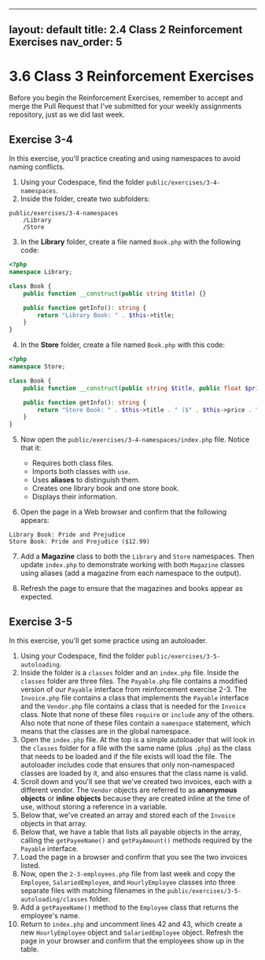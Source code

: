 
---
layout: default
title: 2.4 Class 2 Reinforcement Exercises
nav_order: 5
---

# 3.6 Class 3 Reinforcement Exercises

Before you begin the Reinforcement Exercises, remember to accept and merge the Pull Request that I've submitted for your weekly assignments repository, just as we did last week.

## Exercise 3-4

In this exercise, you'll practice creating and using namespaces to avoid naming conflicts.

1. Using your Codespace, find the folder `public/exercises/3-4-namespaces`.
2. Inside the folder, create two subfolders:

```
public/exercises/3-4-namespaces
    /Library
    /Store
```

3. In the **Library** folder, create a file named `Book.php` with the following code:

```php
<?php
namespace Library;

class Book {
    public function __construct(public string $title) {}

    public function getInfo(): string {
        return "Library Book: " . $this->title;
    }
}
```

4. In the **Store** folder, create a file named `Book.php` with this code:

```php
<?php
namespace Store;

class Book {
    public function __construct(public string $title, public float $price) {}

    public function getInfo(): string {
        return "Store Book: " . $this->title . " ($" . $this->price . ")";
    }
}
```

5. Now open the `public/exercises/3-4-namespaces/index.php` file. Notice that it:

   * Requires both class files.
   * Imports both classes with `use`.
   * Uses **aliases** to distinguish them.
   * Creates one library book and one store book.
   * Displays their information.

6. Open the page in a Web browser and confirm that the following appears:

```
Library Book: Pride and Prejudice
Store Book: Pride and Prejudice ($12.99)
```

7. Add a **Magazine** class to both the `Library` and `Store` namespaces. Then update `index.php` to demonstrate working with both `Magazine` classes using aliases (add a magazine from each namespace to the output).

8. Refresh the page to ensure that the magazines and books appear as expected.

## Exercise 3-5

In this exercise, you'll get some practice using an autoloader.

1. Using your Codespace, find the folder `public/exercises/3-5-autoloading`.
2. Inside the folder is a `classes` folder and an `index.php` file. Inside the `classes` folder are three files. The `Payable.php` file contains a modified version of our `Payable` interface from reinforcement exercise 2-3. The `Invoice.php` file contains a class that implements the `Payable` interface and the `Vendor.php` file contains a class that is needed for the `Invoice` class. Note that none of these files `require` or `include` any of the others. Also note that none of these files contain a `namespace` statement, which means that the classes are in the global namespace.
3. Open the `index.php` file. At the top is a simple autoloader that will look in the `classes` folder for a file with the same name (plus `.php`) as the class that needs to be loaded and if the file exists will load the file. The autoloader includes code that ensures that only non-namespaced classes are loaded by it, and also ensures that the class name is valid.
4. Scroll down and you'll see that we've created two invoices, each with a different vendor. The `Vendor` objects are referred to as **anonymous objects** or **inline objects** because they are created inline at the time of use, without storing a reference in a variable.
5. Below that, we've created an array and stored each of the `Invoice` objects in that array.
6. Below that, we have a table that lists all payable objects in the array, calling the `getPayeeName()` and `getPayAmount()` methods required by the `Payable` interface.
7. Load the page in a browser and confirm that you see the two invoices listed.
8. Now, open the `2-3-employees.php` file from last week and copy the `Employee`, `SalariedEmployee`, and `HourlyEmployee` classes into three separate files with matching filenames in the `public/exercises/3-5-autoloading/classes` folder.
9. Add a `getPayeeName()` method to the `Employee` class that returns the employee's name.
10. Return to `index.php` and uncomment lines 42 and 43, which create a new `HourlyEmployee` object and `SalariedEmployee` object. Refresh the page in your browser and confirm that the employees show up in the table.
